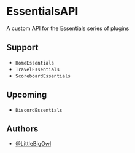 # EssentialsAPI

A custom API for the Essentials series of plugins


## Support

- `HomeEssentials`
- `TravelEssentials`
- `ScoreboardEssentials`

## Upcoming
- `DiscordEssentials`

## Authors

- [@LittleBigOwl](https://www.github.com/LittleBigOwI)
